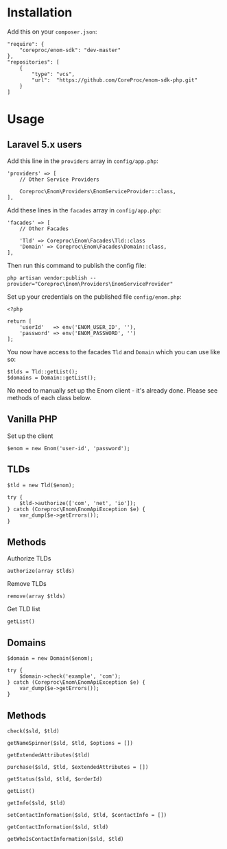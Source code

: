 # Installation

Add this on your `composer.json`:

    "require": {
        "coreproc/enom-sdk": "dev-master"
    },
    "repositories": [
        {
            "type": "vcs",
            "url":  "https://github.com/CoreProc/enom-sdk-php.git"
        }
    ]

# Usage

## Laravel 5.x users

Add this line in the `providers` array in `config/app.php`:

    'providers' => [
        // Other Service Providers

        Coreproc\Enom\Providers\EnomServiceProvider::class,
    ],

Add these lines in the `facades` array in `config/app.php`:

    'facades' => [
        // Other Facades

        'Tld' => Coreproc\Enom\Facades\Tld::class
        'Domain' => Coreproc\Enom\Facades\Domain::class,
    ],

Then run this command to publish the config file:

    php artisan vendor:publish --provider="Coreproc\Enom\Providers\EnomServiceProvider"

Set up your credentials on the published file `config/enom.php`:

    <?php

    return [
        'userId'   => env('ENOM_USER_ID', ''),
        'password' => env('ENOM_PASSWORD', '')
    ];

You now have access to the facades `Tld` and `Domain` which you can use like so:

    $tlds = Tld::getList();
    $domains = Domain::getList();

No need to manually set up the Enom client - it's already done. Please see methods of each class below.

## Vanilla PHP

Set up the client

    $enom = new Enom('user-id', 'password');

## TLDs

    $tld = new Tld($enom);

    try {
        $tld->authorize(['com', 'net', 'io']);
    } catch (Coreproc\Enom\EnomApiException $e) {
        var_dump($e->getErrors());
    }

## Methods

Authorize TLDs

    authorize(array $tlds)

Remove TLDs

    remove(array $tlds)

Get TLD list

    getList()

## Domains

    $domain = new Domain($enom);

    try {
        $domain->check('example', 'com');
    } catch (Coreproc\Enom\EnomApiException $e) {
        var_dump($e->getErrors());
    }

## Methods

    check($sld, $tld)

    getNameSpinner($sld, $tld, $options = [])

    getExtendedAttributes($tld)

    purchase($sld, $tld, $extendedAttributes = [])

    getStatus($sld, $tld, $orderId)

    getList()

    getInfo($sld, $tld)

    setContactInformation($sld, $tld, $contactInfo = [])

    getContactInformation($sld, $tld)

    getWhoIsContactInformation($sld, $tld)

